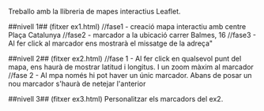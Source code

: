 Treballo amb la llibreria de mapes interactius Leaflet.

##nivell 1## (fitxer ex1.html)
//fase1 - creació mapa interactiu amb centre Plaça Catalunya
//fase2 - marcador a la ubicació carrer Balmes, 16
//fase3 - Al fer click al marcador ens mostrarà el missatge de la adreça"

##nivell 2## (fitxer ex2.html)
//fase 1 - Al fer click en qualsevol punt del mapa, ens haurà de mostrar latitud i longitus. I un zoom màxim al marcador
//fase 2 - Al mpa només hi pot haver un únic marcador. Abans de posar un nou marcador s'haurà de netejar l'anterior

##nivell 3## (fitxer ex3.html)
Personalitzar els marcadors del ex2.